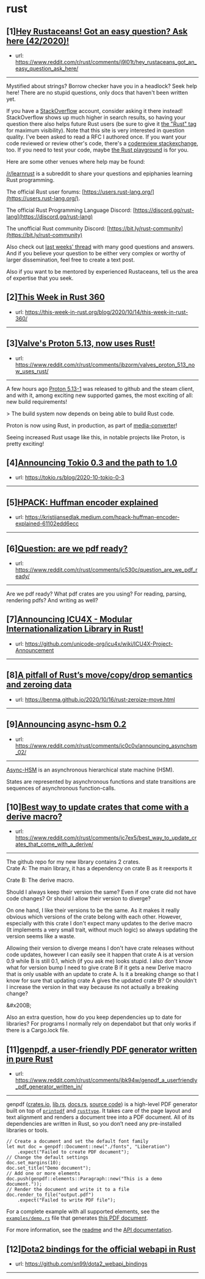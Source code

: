# rust
## [1][Hey Rustaceans! Got an easy question? Ask here (42/2020)!](https://www.reddit.com/r/rust/comments/j9l01t/hey_rustaceans_got_an_easy_question_ask_here/)
- url: https://www.reddit.com/r/rust/comments/j9l01t/hey_rustaceans_got_an_easy_question_ask_here/
---
Mystified about strings? Borrow checker have you in a headlock? Seek help here! There are no stupid questions, only docs that haven't been written yet.

If you have a [StackOverflow](http://stackoverflow.com/) account, consider asking it there instead! StackOverflow shows up much higher in search results, so having your question there also helps future Rust users (be sure to give it [the "Rust" tag](http://stackoverflow.com/questions/tagged/rust) for maximum visibility). Note that this site is very interested in question quality. I've been asked to read a RFC I authored once. If you want your code reviewed or review other's code, there's a [codereview stackexchange](https://codereview.stackexchange.com/questions/tagged/rust), too. If you need to test your code, maybe [the Rust playground](https://play.rust-lang.org) is for you.

Here are some other venues where help may be found:

[/r/learnrust](https://www.reddit.com/r/learnrust) is a subreddit to share your questions and epiphanies learning Rust programming.

The official Rust user forums: [https://users.rust-lang.org/](https://users.rust-lang.org/).

The official Rust Programming Language Discord: [https://discord.gg/rust-lang](https://discord.gg/rust-lang)

The unofficial Rust community Discord: [https://bit.ly/rust-community](https://bit.ly/rust-community)

Also check out [last weeks' thread](https://reddit.com/r/rust/comments/j57z68/hey_rustaceans_got_an_easy_question_ask_here/) with many good questions and answers. And if you believe your question to be either very complex or worthy of larger dissemination, feel free to create a text post.

Also if you want to be mentored by experienced Rustaceans, tell us the area of expertise that you seek.
## [2][This Week in Rust 360](https://www.reddit.com/r/rust/comments/jbh0ci/this_week_in_rust_360/)
- url: https://this-week-in-rust.org/blog/2020/10/14/this-week-in-rust-360/
---

## [3][Valve's Proton 5.13, now uses Rust!](https://www.reddit.com/r/rust/comments/jbzorm/valves_proton_513_now_uses_rust/)
- url: https://www.reddit.com/r/rust/comments/jbzorm/valves_proton_513_now_uses_rust/
---
A few hours ago [Proton 5.13-1](https://github.com/ValveSoftware/Proton/releases/tag/proton-5.13-1b) was released to github and the steam client, and with it, among exciting new supported games, the most exciting of all: new build requirements!

&gt; The build system now depends on being able to build Rust code.

Proton is now using Rust, in production, as part of [media-converter](https://github.com/ValveSoftware/Proton/tree/proton_5.13/media-converter)!

Seeing increased Rust usage like this, in notable projects like Proton, is pretty exciting!
## [4][Announcing Tokio 0.3 and the path to 1.0](https://www.reddit.com/r/rust/comments/jbr4m5/announcing_tokio_03_and_the_path_to_10/)
- url: https://tokio.rs/blog/2020-10-tokio-0-3
---

## [5][HPACK: Huffman encoder explained](https://www.reddit.com/r/rust/comments/jc7zfr/hpack_huffman_encoder_explained/)
- url: https://kristijansedlak.medium.com/hpack-huffman-encoder-explained-61102edd6ecc
---

## [6][Question: are we pdf ready?](https://www.reddit.com/r/rust/comments/jc530c/question_are_we_pdf_ready/)
- url: https://www.reddit.com/r/rust/comments/jc530c/question_are_we_pdf_ready/
---
Are we pdf ready? What pdf crates are you using? For reading, parsing, rendering pdfs? And writing as well?
## [7][Announcing ICU4X - Modular Internationalization Library in Rust!](https://www.reddit.com/r/rust/comments/jbv3ix/announcing_icu4x_modular_internationalization/)
- url: https://github.com/unicode-org/icu4x/wiki/ICU4X-Project-Announcement
---

## [8][A pitfall of Rust’s move/copy/drop semantics and zeroing data](https://www.reddit.com/r/rust/comments/jc9fkc/a_pitfall_of_rusts_movecopydrop_semantics_and/)
- url: https://benma.github.io/2020/10/16/rust-zeroize-move.html
---

## [9][Announcing async-hsm 0.2](https://www.reddit.com/r/rust/comments/jc0c0v/announcing_asynchsm_02/)
- url: https://www.reddit.com/r/rust/comments/jc0c0v/announcing_asynchsm_02/
---
 [Async-HSM](https://crates.io/crates/async-hsm) is an asynchronous hierarchical state machine (HSM). 

States are represented by asynchronous functions and state transitions are sequences of asynchronous function-calls.
## [10][Best way to update crates that come with a derive macro?](https://www.reddit.com/r/rust/comments/jc7ex5/best_way_to_update_crates_that_come_with_a_derive/)
- url: https://www.reddit.com/r/rust/comments/jc7ex5/best_way_to_update_crates_that_come_with_a_derive/
---
The github repo for my new library contains 2 crates.   
Crate A: The main library, it has a dependency on crate B as it reexports it

Crate B: The derive macro.  


Should I always keep their version the same? Even if one crate did not have code changes? Or should I allow their version to diverge?

On one hand, I like their versions to be the same. As it makes it really obvious which versions of the crate belong with each other.  However, especially with this crate I don't expect many updates to the derive macro (It implements a very small trait, without much logic) so always updating the version seems like a waste.

Allowing their version to diverge means I don't have crate releases without code updates, however I can easily see it happen that crate A is at version 0.9 while B is still 0.1, which (if you ask me) looks stupid. I also don't know what for version bump I need to give crate B if it gets a new Derive macro that is only usable with an update to crate A. Is it a breaking change so that I know for sure that updating crate A gives the updated crate B? Or shouldn't I increase the version in that way because its not actually a breaking change?

&amp;#x200B;

Also an extra question, how do you keep dependencies up to date for libraries? For programs I normally rely on dependabot but that only works if there is a Cargo.lock file.
## [11][genpdf, a user-friendly PDF generator written in pure Rust](https://www.reddit.com/r/rust/comments/jbk94w/genpdf_a_userfriendly_pdf_generator_written_in/)
- url: https://www.reddit.com/r/rust/comments/jbk94w/genpdf_a_userfriendly_pdf_generator_written_in/
---
genpdf ([crates.io](https://crates.io/crates/genpdf), [lib.rs](https://lib.rs/crates/genpdf), [docs.rs](https://docs.rs/genpdf), [source code](https://git.sr.ht/~ireas/genpdf-rs)) is a high-level PDF generator built on top of [`printpdf`](https://lib.rs/crates/printpdf) and [`rusttype`](https://lib.rs/crates/rusttype).  It takes care of the page layout and text alignment and renders a document tree into a PDF document.  All of its dependencies are written in Rust, so you don’t need any pre-installed libraries or tools.

    // Create a document and set the default font family
    let mut doc = genpdf::Document::new("./fonts", "Liberation")
        .expect("Failed to create PDF document");
    // Change the default settings
    doc.set_margins(10);
    doc.set_title("Demo document");
    // Add one or more elements
    doc.push(genpdf::elements::Paragraph::new("This is a demo document."));
    // Render the document and write it to a file
    doc.render_to_file("output.pdf")
        .expect("Failed to write PDF file");

For a complete example with all supported elements, see the
[`examples/demo.rs`][] file that generates [this PDF document][].

[`examples/demo.rs`]: https://git.sr.ht/~ireas/genpdf-rs/tree/master/examples/demo.rs
[this PDF document]: https://git.sr.ht/~ireas/genpdf-rs/blob/master/examples/demo.pdf

For more information, see the [readme](https://sr.ht/~ireas/genpdf-rs) and the  [API documentation](https://docs.rs/genpdf).
## [12][Dota2 bindings for the official webapi in Rust](https://www.reddit.com/r/rust/comments/jbs7ad/dota2_bindings_for_the_official_webapi_in_rust/)
- url: https://github.com/sn99/dota2_webapi_bindings
---

